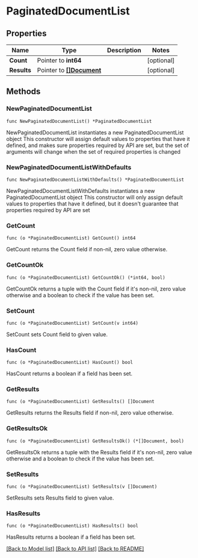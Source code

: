 # PaginatedDocumentList

## Properties

Name | Type | Description | Notes
------------ | ------------- | ------------- | -------------
**Count** | Pointer to **int64** |  | [optional] 
**Results** | Pointer to [**[]Document**](Document.md) |  | [optional] 

## Methods

### NewPaginatedDocumentList

`func NewPaginatedDocumentList() *PaginatedDocumentList`

NewPaginatedDocumentList instantiates a new PaginatedDocumentList object
This constructor will assign default values to properties that have it defined,
and makes sure properties required by API are set, but the set of arguments
will change when the set of required properties is changed

### NewPaginatedDocumentListWithDefaults

`func NewPaginatedDocumentListWithDefaults() *PaginatedDocumentList`

NewPaginatedDocumentListWithDefaults instantiates a new PaginatedDocumentList object
This constructor will only assign default values to properties that have it defined,
but it doesn't guarantee that properties required by API are set

### GetCount

`func (o *PaginatedDocumentList) GetCount() int64`

GetCount returns the Count field if non-nil, zero value otherwise.

### GetCountOk

`func (o *PaginatedDocumentList) GetCountOk() (*int64, bool)`

GetCountOk returns a tuple with the Count field if it's non-nil, zero value otherwise
and a boolean to check if the value has been set.

### SetCount

`func (o *PaginatedDocumentList) SetCount(v int64)`

SetCount sets Count field to given value.

### HasCount

`func (o *PaginatedDocumentList) HasCount() bool`

HasCount returns a boolean if a field has been set.

### GetResults

`func (o *PaginatedDocumentList) GetResults() []Document`

GetResults returns the Results field if non-nil, zero value otherwise.

### GetResultsOk

`func (o *PaginatedDocumentList) GetResultsOk() (*[]Document, bool)`

GetResultsOk returns a tuple with the Results field if it's non-nil, zero value otherwise
and a boolean to check if the value has been set.

### SetResults

`func (o *PaginatedDocumentList) SetResults(v []Document)`

SetResults sets Results field to given value.

### HasResults

`func (o *PaginatedDocumentList) HasResults() bool`

HasResults returns a boolean if a field has been set.


[[Back to Model list]](../README.md#documentation-for-models) [[Back to API list]](../README.md#documentation-for-api-endpoints) [[Back to README]](../README.md)


